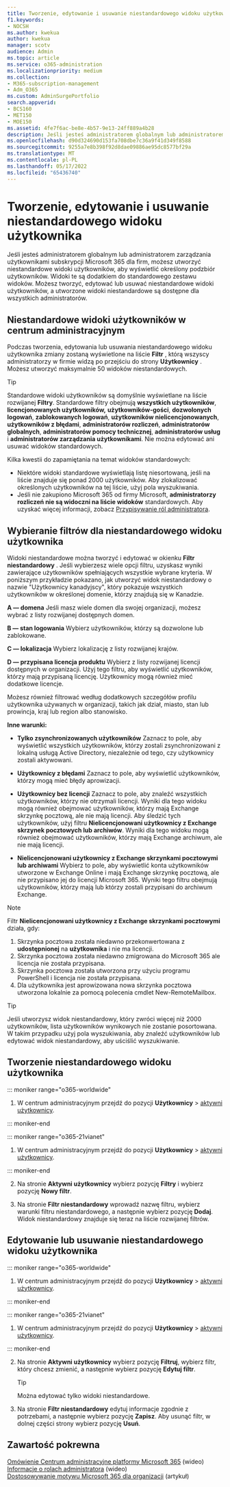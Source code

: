 ```yaml
---
title: Tworzenie, edytowanie i usuwanie niestandardowego widoku użytkownika
f1.keywords:
- NOCSH
ms.author: kwekua
author: kwekua
manager: scotv
audience: Admin
ms.topic: article
ms.service: o365-administration
ms.localizationpriority: medium
ms.collection:
- M365-subscription-management
- Adm_O365
ms.custom: AdminSurgePortfolio
search.appverid:
- BCS160
- MET150
- MOE150
ms.assetid: 4fe7f6ac-be8e-4b57-9e13-24ff889a4b28
description: Jeśli jesteś administratorem globalnym lub administratorem zarządzania użytkownikami subskrypcji Microsoft 365 dla firm, możesz użyć filtrów do tworzenia, edytowania lub usuwania niestandardowego widoku użytkownika.
ms.openlocfilehash: d90d324690d153fa708dbe7c36a9f41d349f8588
ms.sourcegitcommit: 9255a7e8b398f92d8dae09886ae95dc8577bf29a
ms.translationtype: MT
ms.contentlocale: pl-PL
ms.lasthandoff: 05/17/2022
ms.locfileid: "65436740"
---
```

# <a name="create-edit-or-delete-a-custom-user-view"></a>Tworzenie, edytowanie i usuwanie niestandardowego widoku użytkownika

Jeśli jesteś administratorem globalnym lub administratorem zarządzania użytkownikami subskrypcji Microsoft 365 dla firm, możesz utworzyć niestandardowe widoki użytkowników, aby wyświetlić określony podzbiór użytkowników. Widoki te są dodatkiem do standardowego zestawu widoków. Możesz tworzyć, edytować lub usuwać niestandardowe widoki użytkowników, a utworzone widoki niestandardowe są dostępne dla wszystkich administratorów.
  
## <a name="custom-user-views-in-the-admin-center"></a>Niestandardowe widoki użytkowników w centrum administracyjnym

Podczas tworzenia, edytowania lub usuwania niestandardowego widoku użytkownika zmiany zostaną wyświetlone na liście **Filtr** , którą wszyscy administratorzy w firmie widzą po przejściu do strony **Użytkownicy** . Możesz utworzyć maksymalnie 50 widoków niestandardowych. 

> [!TIP]
>  Standardowe widoki użytkowników są domyślnie wyświetlane na liście rozwijanej **Filtry**. Standardowe filtry obejmują **wszystkich użytkowników**, **licencjonowanych użytkowników,** **użytkowników-gości**,  **dozwolonych logowań**, **zablokowanych logowań**, **użytkowników nielicencjonowanych**, **użytkowników z błędami**, **administratorów rozliczeń**, **administratorów globalnych**, **administratorów pomocy technicznej**, **administratorów usług** i **administratorów zarządzania użytkownikami**. Nie można edytować ani usuwać widoków standardowych. 

Kilka kwestii do zapamiętania na temat widoków standardowych: 

- Niektóre widoki standardowe wyświetlają listę niesortowaną, jeśli na liście znajduje się ponad 2000 użytkowników. Aby zlokalizować określonych użytkowników na tej liście, użyj pola wyszukiwania. 
- Jeśli nie zakupiono Microsoft 365 od firmy Microsoft, **administratorzy rozliczeń nie są widoczni na liście widoków** standardowych. Aby uzyskać więcej informacji, zobacz [Przypisywanie ról administratora](assign-admin-roles.md). 
  
## <a name="choose-the-filters-for-your-custom-user-view"></a>Wybieranie filtrów dla niestandardowego widoku użytkownika

Widoki niestandardowe można tworzyć i edytować w okienku **Filtr niestandardowy** . Jeśli wybierzesz wiele opcji filtru, uzyskasz wyniki zawierające użytkowników spełniających wszystkie wybrane kryteria. W poniższym przykładzie pokazano, jak utworzyć widok niestandardowy o nazwie "Użytkownicy kanadyjscy", który pokazuje wszystkich użytkowników w określonej domenie, którzy znajdują się w Kanadzie. 

  
 **A — domena** Jeśli masz wiele domen dla swojej organizacji, możesz wybrać z listy rozwijanej dostępnych domen. 
  
 **B — stan logowania** Wybierz użytkowników, którzy są dozwolone lub zablokowane. 
  
 **C — lokalizacja** Wybierz lokalizację z listy rozwijanej krajów. 
  
 **D — przypisana licencja produktu** Wybierz z listy rozwijanej licencji dostępnych w organizacji. Użyj tego filtru, aby wyświetlić użytkowników, którzy mają przypisaną licencję. Użytkownicy mogą również mieć dodatkowe licencje. 
  
Możesz również filtrować według dodatkowych szczegółów profilu użytkownika używanych w organizacji, takich jak dział, miasto, stan lub prowincja, kraj lub region albo stanowisko.
  
 **Inne warunki:**
  
- **Tylko zsynchronizowanych użytkowników** Zaznacz to pole, aby wyświetlić wszystkich użytkowników, którzy zostali zsynchronizowani z lokalną usługą Active Directory, niezależnie od tego, czy użytkownicy zostali aktywowani. 
    
- **Użytkownicy z błędami** Zaznacz to pole, aby wyświetlić użytkowników, którzy mogą mieć błędy aprowizacji. 
    
- **Użytkownicy bez licencji** Zaznacz to pole, aby znaleźć wszystkich użytkowników, którzy nie otrzymali licencji. Wyniki dla tego widoku mogą również obejmować użytkowników, którzy mają Exchange skrzynkę pocztową, ale nie mają licencji. Aby śledzić tych użytkowników, użyj filtru **Nielicencjonowani użytkownicy z Exchange skrzynek pocztowych lub archiwów**. Wyniki dla tego widoku mogą również obejmować użytkowników, którzy mają Exchange archiwum, ale nie mają licencji.
    
- **Nielicencjonowani użytkownicy z Exchange skrzynkami pocztowymi lub archiwami** Wybierz to pole, aby wyświetlić konta użytkowników utworzone w Exchange Online i mają Exchange skrzynkę pocztową, ale nie przypisano jej do licencji Microsoft 365. Wyniki tego filtru obejmują użytkowników, którzy mają lub którzy zostali przypisani do archiwum Exchange. 

> [!NOTE]
> Filtr **Nielicencjonowani użytkownicy z Exchange skrzynkami pocztowymi** działa, gdy:
1. Skrzynka pocztowa została niedawno przekonwertowana z **udostępnionej** na **użytkownika** i nie ma licencji.
2. Skrzynka pocztowa została niedawno zmigrowana do Microsoft 365 ale licencja nie została przypisana.
3. Skrzynka pocztowa została utworzona przy użyciu programu PowerShell i licencja nie została przypisana.
4. Dla użytkownika jest aprowizowana nowa skrzynka pocztowa utworzona lokalnie za pomocą polecenia cmdlet New-RemoteMailbox.
    
> [!TIP]
> Jeśli utworzysz widok niestandardowy, który zwróci więcej niż 2000 użytkowników, lista użytkowników wynikowych nie zostanie posortowana. W takim przypadku użyj pola wyszukiwania, aby znaleźć użytkowników lub edytować widok niestandardowy, aby uściślić wyszukiwanie. 
  
## <a name="create-a-custom-user-view"></a>Tworzenie niestandardowego widoku użytkownika

::: moniker range="o365-worldwide"

1. W centrum administracyjnym przejdź do pozycji **Użytkownicy** \> <a href="https://go.microsoft.com/fwlink/p/?linkid=834822" target="_blank">aktywni użytkownicy</a>.
  
::: moniker-end

::: moniker range="o365-21vianet"

1. W centrum administracyjnym przejdź do pozycji **Użytkownicy** \> <a href="https://go.microsoft.com/fwlink/p/?linkid=850628" target="_blank">aktywni użytkownicy</a>.  

::: moniker-end
    
2. Na stronie **Aktywni użytkownicy** wybierz pozycję **Filtry** i wybierz pozycję **Nowy filtr**.
  
3. Na stronie **Filtr niestandardowy** wprowadź nazwę filtru, wybierz warunki filtru niestandardowego, a następnie wybierz pozycję **Dodaj**. Widok niestandardowy znajduje się teraz na liście rozwijanej filtrów.

## <a name="edit-or-delete-a-custom-user-view"></a>Edytowanie lub usuwanie niestandardowego widoku użytkownika

::: moniker range="o365-worldwide"

1. W centrum administracyjnym przejdź do pozycji **Użytkownicy** \> <a href="https://go.microsoft.com/fwlink/p/?linkid=834822" target="_blank">aktywni użytkownicy</a>.

::: moniker-end

::: moniker range="o365-21vianet"

1. W centrum administracyjnym przejdź do pozycji **Użytkownicy** \> <a href="https://go.microsoft.com/fwlink/p/?linkid=850628" target="_blank">aktywni użytkownicy</a>. 

::: moniker-end 
    
2. Na stronie **Aktywni użytkownicy** wybierz pozycję **Filtruj**, wybierz filtr, który chcesz zmienić, a następnie wybierz pozycję **Edytuj filtr**. 
    
    > [!TIP]
    > Można edytować tylko widoki niestandardowe. 
  
3. Na stronie **Filtr niestandardowy** edytuj informacje zgodnie z potrzebami, a następnie wybierz pozycję **Zapisz**. Aby usunąć filtr, w dolnej części strony wybierz pozycję **Usuń**. 

## <a name="related-content"></a>Zawartość pokrewna

[Omówienie Centrum administracyjne platformy Microsoft 365](../admin-overview/admin-center-overview.md) (wideo)\
[Informacje o rolach administratora](../add-users/about-admin-roles.md) (wideo)\
[Dostosowywanie motywu Microsoft 365 dla organizacji](../setup/customize-your-organization-theme.md) (artykuł)


     
